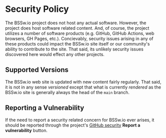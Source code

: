 # Security Policy

The BSSw.io project does not host any actual software.
However, the project does host software related content.
And, of course, the project utilizes a number of software products (e.g. GitHub, GitHub Actions, web browsers, GH Pages, etc.).
Concievably, security issues arising in any of these products could impact the BSSw.io site itself or our community's ability to contribute to the site.
That said, its unlikely security issues discovered here would effect any other projects.

## Supported Versions

The BSSw.io web site is updated with new content fairly regularly.
That said, it is not in any sense *versioned* except that what is currently *rendered* as the BSSw.io site is generally always the head of the `main` branch.

## Reporting a Vulnerability

If the need to report a security related concern for BSSw.io ever arises, it should be reported through the project's [GitHub security](https://github.com/betterscientificsoftware/bssw.io/security/advisories/new) **Report a vulnerability** button.
